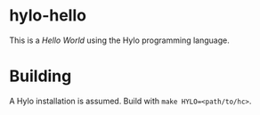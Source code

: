 # hylo-hello

This is a *Hello World* using the Hylo programming language.

# Building

A Hylo installation is assumed. Build with `make HYLO=<path/to/hc>`.
